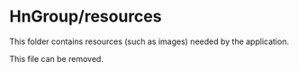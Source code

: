 # HnGroup/resources

This folder contains resources (such as images) needed by the application. 

This file can be removed.
